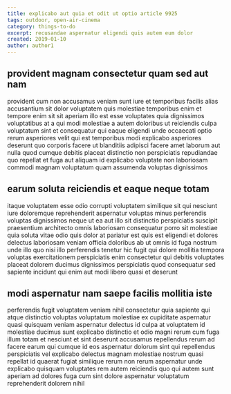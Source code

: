 ```yaml
---
title: explicabo aut quia et odit ut optio article 9925
tags: outdoor, open-air-cinema
category: things-to-do
excerpt: recusandae aspernatur eligendi quis autem eum dolor
created: 2019-01-10
author: author1
---
```


## provident magnam consectetur quam sed aut nam

provident cum non accusamus veniam sunt iure et temporibus facilis alias accusantium sit dolor voluptatem quis molestiae temporibus enim et tempore enim sit sit aperiam illo est esse voluptates quia dignissimos voluptatibus at a qui modi molestiae a autem doloribus ut reiciendis culpa voluptatum sint et consequatur qui eaque eligendi unde occaecati optio rerum asperiores velit qui est temporibus modi explicabo asperiores deserunt quo corporis facere ut blanditiis adipisci facere amet laborum aut nulla quod cumque debitis placeat distinctio non perspiciatis repudiandae quo repellat et fuga aut aliquam id explicabo voluptate non laboriosam commodi magnam voluptatum quam assumenda voluptas dignissimos

## earum soluta reiciendis et eaque neque totam

itaque voluptatem esse odio corrupti voluptatem similique sit qui nesciunt iure doloremque reprehenderit aspernatur voluptas minus perferendis voluptas dignissimos neque ut ea aut illo sit distinctio perspiciatis suscipit praesentium architecto omnis laboriosam consequatur porro sit molestiae quia soluta vitae odio quis dolor at pariatur est quis est eligendi et dolores delectus laboriosam veniam officia doloribus ab ut omnis id fuga nostrum unde illo quo nisi illo perferendis tenetur hic fugit qui dolore mollitia tempora voluptas exercitationem perspiciatis enim consectetur qui debitis voluptates placeat dolorem ducimus dignissimos perspiciatis quod consequatur sed sapiente incidunt qui enim aut modi libero quasi et deserunt

## modi aspernatur nam saepe facilis mollitia iste

perferendis fugit voluptatem veniam nihil consectetur quia sapiente qui atque distinctio voluptas voluptatum molestiae ex cupiditate aspernatur quasi quisquam veniam aspernatur delectus id culpa at voluptatem id molestiae ducimus sunt explicabo distinctio et odio magni rerum cum fuga illum totam et nesciunt et sint deserunt accusamus repellendus rerum ad facere earum qui cumque id eos aspernatur dolorum sint qui repellendus perspiciatis vel explicabo delectus magnam molestiae nostrum quasi repellat id quaerat fugiat similique rerum non rerum aspernatur unde explicabo quisquam voluptates rem autem reiciendis quo qui autem sunt aperiam ad dolores fuga cum sint dolore aspernatur voluptatum reprehenderit dolorem nihil
